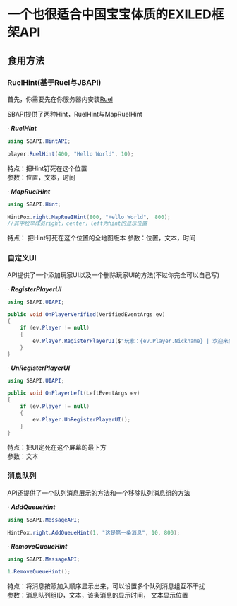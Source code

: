 # 一个也很适合中国宝宝体质的EXILED框架API 
 
## 食用方法
### RuelHint(基于RueI与JBAPI)
首先，你需要先在你服务器内安装[Ruel](https://github.com/Ruemena/RueI)

SBAPI提供了两种Hint，RueIHint与MapRueIHint

· ***RuelHint***  

``` csharp
using SBAPI.HintAPI;

player.RuelHint(400, "Hello World", 10);
```
特点：把Hint钉死在这个位置  
参数：位置，文本，时间

· ***MapRueIHint***
``` csharp
using SBAPI.Hint;

HintPox.right.MapRueIHint(800, "Hello World"， 800);
//其中枚举成员right，center，left为hint的显示位置
```
特点：  把Hint钉死在这个位置的全地图版本
参数：位置，文本，时间

### 自定义UI

API提供了一个添加玩家UI以及一个删除玩家UI的方法(不过你完全可以自己写)

· ***RegisterPlayerUI***  

``` csharp
using SBAPI.UIAPI;

public void OnPlayerVerified(VerifiedEventArgs ev)
{
    if (ev.Player != null)
    {
        ev.Player.RegisterPlayerUI($"玩家：{ev.Player.Nickname} | 欢迎来到xxxxxx服务器 | QQ群：1145141919810");
    }
}
```
· ***UnRegisterPlayerUI***  

``` csharp
using SBAPI.UIAPI;

public void OnPlayerLeft(LeftEventArgs ev)
{
    if (ev.Player != null)
    {
        ev.Player.UnRegisterPlayerUI();
    }
}
```
特点：把UI定死在这个屏幕的最下方  
参数：文本

### 消息队列

API还提供了一个队列消息展示的方法和一个移除队列消息组的方法

· ***AddQueueHint***  

``` csharp
using SBAPI.MessageAPI;

HintPox.right.AddQueueHint(1, "这是第一条消息", 10, 800);
```

· ***RemoveQueueHint***  

``` csharp
using SBAPI.MessageAPI;

1.RemoveQueueHint();
```
特点：将消息按照加入顺序显示出来，可以设置多个队列消息组互不干扰  
参数：消息队列组ID，文本，该条消息的显示时间， 文本显示位置
